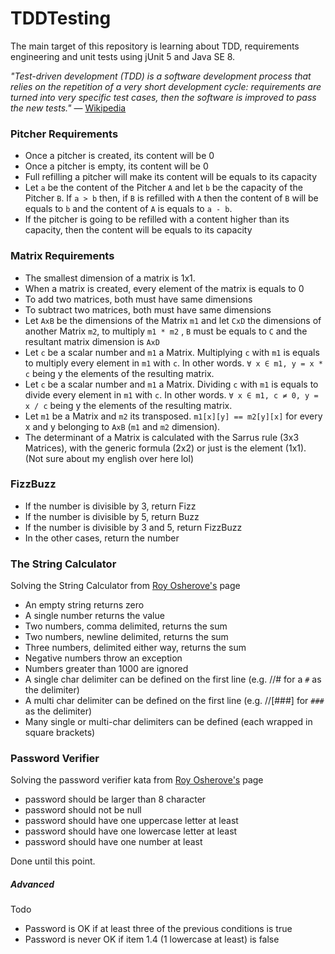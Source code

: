 # TDDTesting

The main target of this repository is learning about TDD, requirements engineering and unit tests
using jUnit 5 and Java SE 8.

_"Test-driven development (TDD) is a software 
development process that relies on the repetition 
of a very short development cycle: requirements are 
turned into very specific test cases, then the software 
is improved to pass the new tests."_ 
— [Wikipedia](https://en.wikipedia.org/wiki/Test-driven_development) 


### Pitcher Requirements
- Once a pitcher is created, its content will be 0
- Once a pitcher is empty, its content will be 0
- Full refilling a pitcher will make its content will be equals to its
capacity
- Let `a` be the content of the Pitcher `A` and let `b` be the
capacity of the Pitcher `B`. If `a > b` then, if `B` is refilled with `A`
then the content of `B` will be equals to `b` and the content of `A` is equals to `a - b`.
- If the pitcher is going to be refilled with a content higher than its capacity, then the
content will be equals to its capacity




### Matrix Requirements
- The smallest dimension of a matrix is 1x1.
- When a matrix is created, every element of the matrix is equals to 0
- To add two matrices, both must have same dimensions
- To subtract two matrices, both must have same dimensions
- Let `AxB` be the dimensions of the Matrix `m1` and let `CxD` the dimensions
of another Matrix `m2`, to multiply `m1 * m2` , `B` must be equals to `C` and the
resultant matrix dimension is `AxD`
- Let `c` be a scalar number and `m1` a Matrix. Multiplying `c` with `m1` is equals to
multiply every element in `m1` with `c`. In other words. `∀ x ∈ m1, y = x * c` being y the
elements of the resulting matrix.
- Let `c` be a scalar number and `m1` a Matrix. Dividing `c` with `m1` is equals to
divide every element in `m1` with `c`. In other words. `∀ x ∈ m1, c ≠ 0, y = x / c` being y the
 elements of the resulting matrix.
 - Let `m1` be a Matrix and `m2` its transposed. `m1[x][y] == m2[y][x]` for every x and
 y belonging to `AxB` (`m1` and `m2` dimension).
 - The determinant of a Matrix is calculated with the Sarrus rule (3x3 Matrices), with
 the generic formula (2x2) or just is the element (1x1). (Not sure about my english over here lol)
 
 
 ### FizzBuzz
 - If the number is divisible by 3, return Fizz
 - If the number is divisible by 5, return Buzz
 - If the number is divisible by 3 and 5, return FizzBuzz
 - In the other cases, return the number
 
 ### The String Calculator
 Solving the String Calculator from [Roy Osherove's](http://osherove.com/tdd-kata-1/) page
 - An empty string returns zero
 - A single number returns the value
 - Two numbers, comma delimited, returns the sum
 - Two numbers, newline delimited, returns the sum
 - Three numbers, delimited either way, returns the sum
 - Negative numbers throw an exception
 - Numbers greater than 1000 are ignored
 - A single char delimiter can be defined on the first line (e.g. //# for a `#` as the delimiter)
 - A multi char delimiter can be defined on the first line (e.g. //[###] for `###` as the delimiter)
 - Many single or multi-char delimiters can be defined (each wrapped in square brackets)
 
 ### Password Verifier
 Solving the password verifier kata from [Roy Osherove's](http://osherove.com/tdd-kata-3-refactoring/) page
 - password should be larger than 8 character
 - password should not be null
 - password should have one uppercase letter at least
 - password should have one lowercase letter at least
 - password should have one number at least
 
 Done until this point.
##### Advanced
Todo
 - Password is OK if at least three of the previous conditions
 is true
 - Password is never OK if item 1.4 (1 lowercase at least) is false  